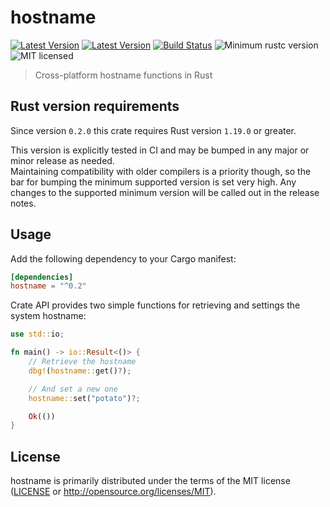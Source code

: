 # hostname

[![Latest Version](https://img.shields.io/crates/v/hostname.svg)](https://crates.io/crates/hostname)
[![Latest Version](https://docs.rs/hostname/badge.svg)](https://docs.rs/hostname)
[![Build Status](https://github.com/svartalf/hostname/workflows/Continuous%20integration/badge.svg)](https://github.com/svartalf/hostname/actions)
![Minimum rustc version](https://img.shields.io/badge/rustc-1.19+-green.svg)
![MIT licensed](https://img.shields.io/badge/license-MIT-blue.svg)

> Cross-platform hostname functions in Rust

## Rust version requirements

Since version `0.2.0` this crate requires Rust version `1.19.0` or greater.

This version is explicitly tested in CI
and may be bumped in any major or minor release as needed.\
Maintaining compatibility with older compilers is a priority though,
so the bar for bumping the minimum supported version is set very high.
Any changes to the supported minimum version will be called out in the release notes.

## Usage

Add the following dependency to your Cargo manifest:

```toml
[dependencies]
hostname = "^0.2"
```

Crate API provides two simple functions for retrieving and settings the system hostname:

```rust
use std::io;

fn main() -> io::Result<()> {
    // Retrieve the hostname
    dbg!(hostname::get()?);

    // And set a new one
    hostname::set("potato")?;

    Ok(())
}
```

## License

hostname is primarily distributed under the terms of the MIT license
([LICENSE](LICENSE) or http://opensource.org/licenses/MIT).
